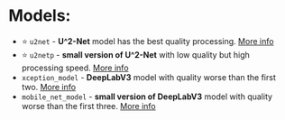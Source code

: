 # Models:
* ⭐ `u2net` - __U^2-Net__ model has the best quality processing. [More info](https://github.com/NathanUA/U-2-Net)
* ⭐ `u2netp` - __small version of U^2-Net__ with low quality but high processing speed. [More info](https://github.com/NathanUA/U-2-Net)
* `xception_model` - __DeepLabV3__ model with quality worse than the first two. [More info](https://github.com/tensorflow/models/tree/master/research/deeplab)
* `mobile_net_model` - __small version of DeepLabV3__ model with quality worse than the first three. [More info](https://github.com/tensorflow/models/tree/master/research/deeplab)